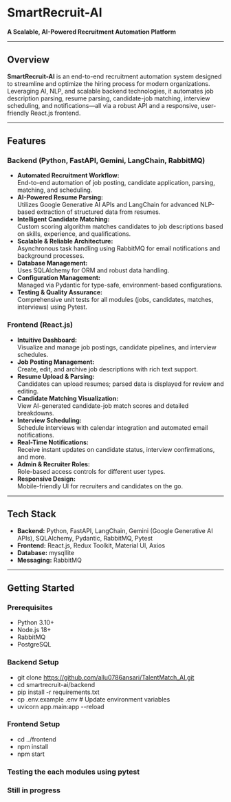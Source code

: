 # SmartRecruit-AI

**A Scalable, AI-Powered Recruitment Automation Platform**

---

## Overview

**SmartRecruit-AI** is an end-to-end recruitment automation system designed to streamline and optimize the hiring process for modern organizations. Leveraging AI, NLP, and scalable backend technologies, it automates job description parsing, resume parsing, candidate-job matching, interview scheduling, and notifications—all via a robust API and a responsive, user-friendly React.js frontend.

---

## Features

### Backend (Python, FastAPI, Gemini, LangChain, RabbitMQ)

- **Automated Recruitment Workflow:**  
  End-to-end automation of job posting, candidate application, parsing, matching, and scheduling.
- **AI-Powered Resume Parsing:**  
  Utilizes Google Generative AI APIs and LangChain for advanced NLP-based extraction of structured data from resumes.
- **Intelligent Candidate Matching:**  
  Custom scoring algorithm matches candidates to job descriptions based on skills, experience, and qualifications.
- **Scalable & Reliable Architecture:**  
  Asynchronous task handling using RabbitMQ for email notifications and background processes.
- **Database Management:**  
  Uses SQLAlchemy for ORM and robust data handling.
- **Configuration Management:**  
  Managed via Pydantic for type-safe, environment-based configurations.
- **Testing & Quality Assurance:**  
  Comprehensive unit tests for all modules (jobs, candidates, matches, interviews) using Pytest.

### Frontend (React.js)

- **Intuitive Dashboard:**  
  Visualize and manage job postings, candidate pipelines, and interview schedules.
- **Job Posting Management:**  
  Create, edit, and archive job descriptions with rich text support.
- **Resume Upload & Parsing:**  
  Candidates can upload resumes; parsed data is displayed for review and editing.
- **Candidate Matching Visualization:**  
  View AI-generated candidate-job match scores and detailed breakdowns.
- **Interview Scheduling:**  
  Schedule interviews with calendar integration and automated email notifications.
- **Real-Time Notifications:**  
  Receive instant updates on candidate status, interview confirmations, and more.
- **Admin & Recruiter Roles:**  
  Role-based access controls for different user types.
- **Responsive Design:**  
  Mobile-friendly UI for recruiters and candidates on the go.

---

## Tech Stack

- **Backend:** Python, FastAPI, LangChain, Gemini (Google Generative AI APIs), SQLAlchemy, Pydantic, RabbitMQ, Pytest
- **Frontend:** React.js, Redux Toolkit, Material UI, Axios
- **Database:** mysqllite
- **Messaging:** RabbitMQ

---

## Getting Started

### Prerequisites

- Python 3.10+
- Node.js 18+
- RabbitMQ
- PostgreSQL

### Backend Setup
- git clone https://github.com/allu0786ansari/TalentMatch_AI.git
- cd smartrecruit-ai/backend
- pip install -r requirements.txt
- cp .env.example .env # Update environment variables
- uvicorn app.main:app --reload

### Frontend Setup
- cd ../frontend
- npm install
- npm start
  
### Testing the each modules using pytest

### Still in progress


